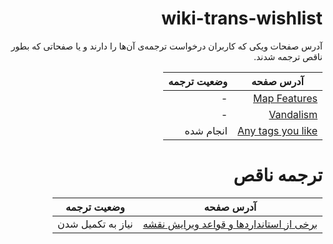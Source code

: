 <div dir=rtl>

# wiki-trans-wishlist
 آدرس صفحات ویکی که کاربران درخواست ترجمه‌ی آن‌ها را دارند و یا صفحاتی که بطور ناقص ترجمه شدند.
 
| آدرس صفحه | وضعیت ترجمه | 
| ----- | ----- |
| [Map Features](https://wiki.openstreetmap.org/wiki/Map_Features) | - |
| [Vandalism](https://wiki.openstreetmap.org/wiki/Vandalism) | - |
| [Any tags you like](https://wiki.openstreetmap.org/wiki/Any_tags_you_like) | انجام شده |

# ترجمه ناقص
| آدرس صفحه | وضعیت ترجمه | 
| ----- | ----- |
| [برخی از استانداردها و قواعد ویرایش نقشه](https://wiki.openstreetmap.org/wiki/Fa:Editing_Standards_and_Conventions) | نیاز به تکمیل شدن |
